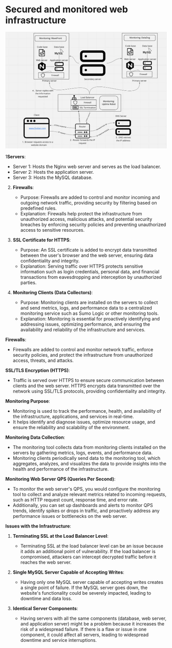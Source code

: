 # Secured and monitored web infrastructure

![Secured and monitored web infrastructure](./2-secured_and_monitored_web_infrastructure.png)

1**Servers**:
   - Server 1: Hosts the Nginx web server and serves as the load balancer.
   - Server 2: Hosts the application server.
   - Server 3: Hosts the MySQL database.

2. **Firewalls**:
   - Purpose: Firewalls are added to control and monitor incoming and outgoing network traffic, providing security by filtering based on predefined rules.
   - Explanation: Firewalls help protect the infrastructure from unauthorized access, malicious attacks, and potential security breaches by enforcing security policies and preventing unauthorized access to sensitive resources.

3. **SSL Certificate for HTTPS**:
   - Purpose: An SSL certificate is added to encrypt data transmitted between the user's browser and the web server, ensuring data confidentiality and integrity.
   - Explanation: Serving traffic over HTTPS protects sensitive information such as login credentials, personal data, and financial transactions from eavesdropping and interception by unauthorized parties.

4. **Monitoring Clients (Data Collectors)**:
   - Purpose: Monitoring clients are installed on the servers to collect and send metrics, logs, and performance data to a centralized monitoring service such as Sumo Logic or other monitoring tools.
   - Explanation: Monitoring is essential for proactively identifying and addressing issues, optimizing performance, and ensuring the availability and reliability of the infrastructure and services.

**Firewalls**:
- Firewalls are added to control and monitor network traffic, enforce security policies, and protect the infrastructure from unauthorized access, threats, and attacks.

**SSL/TLS Encryption (HTTPS)**:
- Traffic is served over HTTPS to ensure secure communication between clients and the web server. HTTPS encrypts data transmitted over the network using SSL/TLS protocols, providing confidentiality and integrity.

**Monitoring Purpose**:
- Monitoring is used to track the performance, health, and availability of the infrastructure, applications, and services in real-time.
- It helps identify and diagnose issues, optimize resource usage, and ensure the reliability and scalability of the environment.

**Monitoring Data Collection**:
- The monitoring tool collects data from monitoring clients installed on the servers by gathering metrics, logs, events, and performance data.
- Monitoring clients periodically send data to the monitoring tool, which aggregates, analyzes, and visualizes the data to provide insights into the health and performance of the infrastructure.

**Monitoring Web Server QPS (Queries Per Second)**:
- To monitor the web server's QPS, you would configure the monitoring tool to collect and analyze relevant metrics related to incoming requests, such as HTTP request count, response time, and error rate.
- Additionally, you can set up dashboards and alerts to monitor QPS trends, identify spikes or drops in traffic, and proactively address any performance issues or bottlenecks on the web server.

**Issues with the Infrastructure**:

1. **Terminating SSL at the Load Balancer Level**:
   - Terminating SSL at the load balancer level can be an issue because it adds an additional point of vulnerability. If the load balancer is compromised, attackers can intercept decrypted traffic before it reaches the web server.

2. **Single MySQL Server Capable of Accepting Writes**:
   - Having only one MySQL server capable of accepting writes creates a single point of failure. If the MySQL server goes down, the website's functionality could be severely impacted, leading to downtime and data loss.

3. **Identical Server Components**:
   - Having servers with all the same components (database, web server, and application server) might be a problem because it increases the risk of a widespread failure. If there is a flaw or issue in one component, it could affect all servers, leading to widespread downtime and service interruptions.
